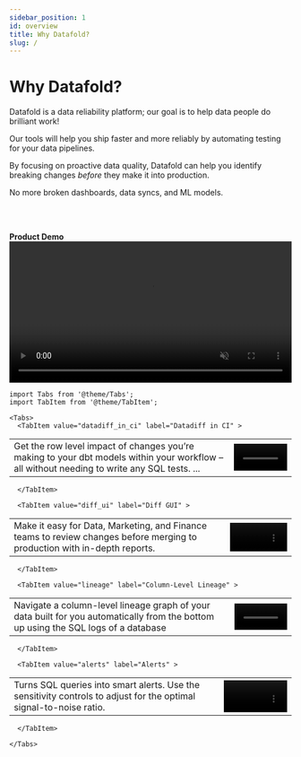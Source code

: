 ```yaml
---
sidebar_position: 1
id: overview
title: Why Datafold?
slug: /
---
```


# Why Datafold?

Datafold is a data reliability platform; our goal is to help data people do brilliant work!

Our tools will help you ship faster and more reliably by automating testing for your data pipelines. 

By focusing on proactive data quality, Datafold can help you identify breaking changes <em>before</em> they make it into production. 

No more broken dashboards, data syncs, and ML models.

<br></br>

**Product Demo**
<video src="https://datafold-public.s3.us-west-2.amazonaws.com/homepage-demo.mp4" preload="metadata" loop="loop" muted="" width="100%" height="auto%">
</video>

```mdx-code-block
import Tabs from '@theme/Tabs';
import TabItem from '@theme/TabItem';

<Tabs>
  <TabItem value="datadiff_in_ci" label="Datadiff in CI" >
```  

<table >
 <tr>
    <td>Get the row level impact of changes you’re making to your dbt models within your workflow – all without needing to write any SQL tests. ...</td>
    <td><video src="https://datafold-public.s3.us-west-2.amazonaws.com/small-video-01.mp4" preload="metadata" autoplay="autoplay" loop="loop" muted="" width="100%" height="auto%"></video></td>
 </tr>
</table>

```mdx-code-block
  </TabItem>
```

```mdx-code-block
  <TabItem value="diff_ui" label="Diff GUI" >
```  

<table >
 <tr>
    <td>
    Make it easy for Data, Marketing, and Finance teams to review changes before merging to production with in-depth reports.</td>
    <td><video src="https://datafold-public.s3.us-west-2.amazonaws.com/small-video-02.mp4" preload="metadata" autoplay="autoplay" loop="loop" muted="" width="100%" height="auto%"></video></td>
 </tr>
</table>

```mdx-code-block
  </TabItem>
```

```mdx-code-block
  <TabItem value="lineage" label="Column-Level Lineage" >
```  

<table >
 <tr>
    <td>Navigate a column-level lineage graph of your data built for you automatically from the bottom up using the SQL logs of a database</td>
    <td><video src="https://datafold-public.s3.us-west-2.amazonaws.com/small-video-04.mp4" preload="metadata" autoplay="autoplay" loop="loop" muted="" width="100%" height="auto%"></video></td>
 </tr>
</table>

```mdx-code-block
  </TabItem>
```

```mdx-code-block
  <TabItem value="alerts" label="Alerts" >
```  

<table >
 <tr>
    <td>
    Turns SQL queries into smart alerts. Use the sensitivity controls to adjust for the optimal signal-to-noise ratio.</td>
    <td><video src="https://datafold-public.s3.us-west-2.amazonaws.com/small-video-03.mp4" preload="metadata" autoplay="autoplay" loop="loop" muted="" width="100%" height="auto%"></video></td>
 </tr>
</table>

```mdx-code-block
  </TabItem>
```


```mdx-code-block
</Tabs>
```
